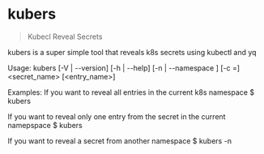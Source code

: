 # kubers
> Kubecl Reveal Secrets

kubers is a super simple tool that reveals k8s secrets using kubectl and yq

Usage:
  kubers [-V | --version] [-h | --help] [-n | --namespace <namespace>] [-c <name>=<value>]
           <secret_name> [<entry_name>]

Examples:
  If you want to reveal all entries in the current k8s namespace
  $ kubers 

  If you want to reveal only one entry from the secret in the current namepspace 
  $ kubers  

  If you want to reveal a secret from another namespace 
  $ kubers -n  
